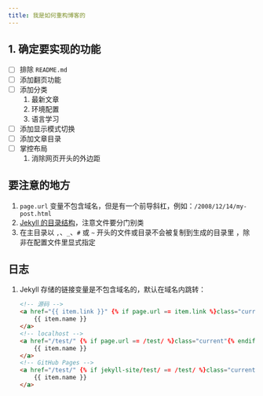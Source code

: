 ```yaml
---
title: 我是如何重构博客的
---
```


## 1. 确定要实现的功能
- [ ] 排除 `README.md`  
- [ ] 添加翻页功能  
- [ ] 添加分类  
    1. 最新文章  
    2. 环境配置  
    3. 语言学习  
- [ ] 添加显示模式切换  
- [ ] 添加文章目录  
- [ ] 掌控布局  
    1. 消除网页开头的外边距  

## 要注意的地方
1. `page.url` 变量不包含域名，但是有一个前导斜杠，例如：`/2008/12/14/my-post.html`  
2. [Jekyll 的目录结构](https://jekyllrb.com/docs/structure/)，注意文件要分门别类  
3. 在主目录以 `,`、`_`、`#` 或 `~` 开头的文件或目录不会被复制到生成的目录里
，除非在配置文件里显式指定  

## 日志
1. Jekyll 存储的链接变量是不包含域名的，默认在域名内跳转：  
    ```html
    <!-- 源码 -->
    <a href="{{ item.link }}" {% if page.url == item.link %}class="current"{% endif %}>
        {{ item.name }}
    </a>
    <!-- localhost -->
    <a href="/test/" {% if page.url == /test/ %}class="current"{% endif %}>
        {{ item.name }}
    </a>
    <!-- GitHub Pages -->
    <a href="/test/" {% if jekyll-site/test/ == /test/ %}class="current"{% endif %}>
        {{ item.name }}
    </a>
    ```